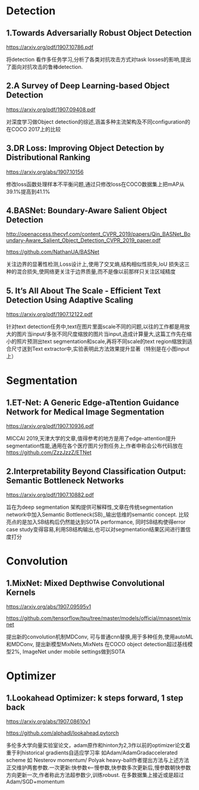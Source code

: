 # **Detection**

## 1.Towards Adversarially Robust Object Detection 

https://arxiv.org/pdf/1907.10786.pdf

将detection 看作多任务学习,分析了各类对抗攻击方式对task losses的影响,提出了面向对抗攻击的鲁棒detection.

## 2.A Survey of Deep Learning-based Object Detection

https://arxiv.org/pdf/1907.09408.pdf

对深度学习做Object detection的综述,涵盖多种主流架构及不同configuration的在COCO 2017上的比较


## 3.DR Loss: Improving Object Detection by Distributional Ranking

https://arxiv.org/abs/1907.10156

修改loss函数处理样本不平衡问题,通过只修改loss在COCO数据集上把mAP从39.1%提高到41.1%

## 4.BASNet: Boundary-Aware Salient Object Detection

http://openaccess.thecvf.com/content_CVPR_2019/papers/Qin_BASNet_Boundary-Aware_Salient_Object_Detection_CVPR_2019_paper.pdf

https://github.com/NathanUA/BASNet

关注边界的显著性检测,Loss设计上,使用了交叉熵,结构相似性损失,IoU 损失这三种的混合损失,使网络更关注于边界质量,而不是像以前那样只关注区域精度

## 5. It’s All About The Scale - Efficient Text Detection Using Adaptive Scaling

https://arxiv.org/pdf/1907.12122.pdf

针对text detection任务中,text在图片里面scale不同的问题,以往的工作都是用放大的图片当input/多张不同尺度缩放的图片当input,造成计算量大,这篇工作先在缩小的照片预测出text segmentation和scale,再将不同scale的text region缩放到适合尺寸送到Text extractor中,实验表明此方法效果提升显著（特别是在小图input上）


# **Segmentation**

## 1.ET-Net: A Generic Edge-aTtention Guidance Network for Medical Image Segmentation

https://arxiv.org/pdf/1907.10936.pdf

MICCAI 2019,天津大学的文章,值得参考的地方是用了edge-attention提升segmentation性能,通用在各个医疗图片分割任务上,作者申称会公布代码放在 https://github.com/ZzzJzzZ/ETNet

## 2.Interpretability Beyond Classification Output: Semantic Bottleneck Networks

https://arxiv.org/pdf/1907.10882.pdf

旨在为deep segmentation 架构提供可解释性,文章在传统segmentation network中加入Semantic Bottleneck(SB),,输出低维的semantic concept. 比较亮点的是加入SB结构后仍然能达到SOTA performance, 同时SB结构使得error case study变得容易,利用SB结构输出,也可以对segmentation结果区间进行置信度打分

# **Convolution**

## 1.MixNet: Mixed Depthwise Convolutional Kernels

https://arxiv.org/abs/1907.09595v1

https://github.com/tensorflow/tpu/tree/master/models/official/mnasnet/mixnet

提出新的convolution机制MDConv, 可与普通cnn替换,用于多种任务,使用autoML和MDConv, 提出新模型MixNets,MixNets 在COCO object detection超过基线模型2%, ImageNet under mobile settings做到SOTA

# **Optimizer**

## 1.Lookahead Optimizer: k steps forward, 1 step back

https://arxiv.org/abs/1907.08610v1

https://github.com/alphadl/lookahead.pytorch

多伦多大学向量实验室论文，adam原作和hinton为2,3作以前的optimizer论文着重于利historical gradients自适应学习率 如Adam/AdamGradaccelerated scheme 如 Nesterov momentum/ Polyak heavy-ball作者提出方法与上述方法正交维护两套参数.一次更新:快参数<--慢参数,快参数多次更新后,慢参数朝快参数方向更新一次,作者称此方法超参数少,训练robust. 在多数据集上接近或是超过Adam/SGD+momentum